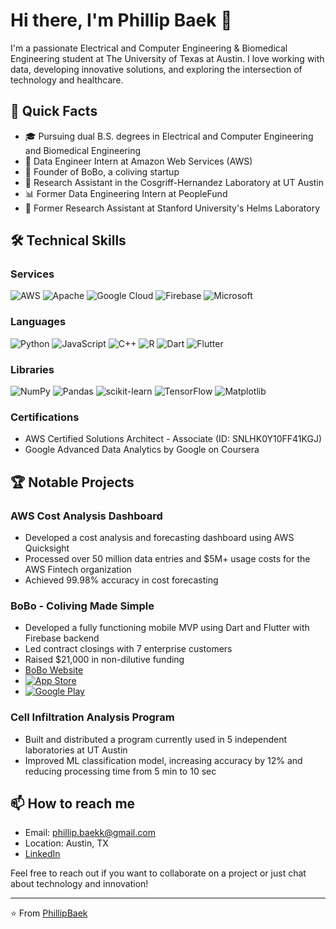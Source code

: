 # Hi there, I'm Phillip Baek 👋

I'm a passionate Electrical and Computer Engineering & Biomedical Engineering student at The University of Texas at Austin. I love working with data, developing innovative solutions, and exploring the intersection of technology and healthcare.

## 🚀 Quick Facts

- 🎓 Pursuing dual B.S. degrees in Electrical and Computer Engineering and Biomedical Engineering
- 💼 Data Engineer Intern at Amazon Web Services (AWS)
- 🌱 Founder of BoBo, a coliving startup
- 🔬 Research Assistant in the Cosgriff-Hernandez Laboratory at UT Austin
- 📊 Former Data Engineering Intern at PeopleFund
- 🧬 Former Research Assistant at Stanford University's Helms Laboratory

## 🛠 Technical Skills

### Services
![AWS](https://img.shields.io/badge/AWS-%23FF9900.svg?style=for-the-badge&logo=amazon-aws&logoColor=white)
![Apache](https://img.shields.io/badge/apache-%23D42029.svg?style=for-the-badge&logo=apache&logoColor=white)
![Google Cloud](https://img.shields.io/badge/GoogleCloud-%234285F4.svg?style=for-the-badge&logo=google-cloud&logoColor=white)
![Firebase](https://img.shields.io/badge/firebase-%23039BE5.svg?style=for-the-badge&logo=firebase)
![Microsoft](https://img.shields.io/badge/Microsoft-0078D4?style=for-the-badge&logo=microsoft&logoColor=white)

### Languages
![Python](https://img.shields.io/badge/python-3670A0?style=for-the-badge&logo=python&logoColor=ffdd54)
![JavaScript](https://img.shields.io/badge/javascript-%23323330.svg?style=for-the-badge&logo=javascript&logoColor=%23F7DF1E)
![C++](https://img.shields.io/badge/c++-%2300599C.svg?style=for-the-badge&logo=c%2B%2B&logoColor=white)
![R](https://img.shields.io/badge/r-%23276DC3.svg?style=for-the-badge&logo=r&logoColor=white)
![Dart](https://img.shields.io/badge/dart-%230175C2.svg?style=for-the-badge&logo=dart&logoColor=white)
![Flutter](https://img.shields.io/badge/Flutter-%2302569B.svg?style=for-the-badge&logo=Flutter&logoColor=white)

### Libraries
![NumPy](https://img.shields.io/badge/numpy-%23013243.svg?style=for-the-badge&logo=numpy&logoColor=white)
![Pandas](https://img.shields.io/badge/pandas-%23150458.svg?style=for-the-badge&logo=pandas&logoColor=white)
![scikit-learn](https://img.shields.io/badge/scikit--learn-%23F7931E.svg?style=for-the-badge&logo=scikit-learn&logoColor=white)
![TensorFlow](https://img.shields.io/badge/TensorFlow-%23FF6F00.svg?style=for-the-badge&logo=TensorFlow&logoColor=white)
![Matplotlib](https://img.shields.io/badge/Matplotlib-%23ffffff.svg?style=for-the-badge&logo=Matplotlib&logoColor=black)

### Certifications
- AWS Certified Solutions Architect - Associate (ID: SNLHK0Y10FF41KGJ)
- Google Advanced Data Analytics by Google on Coursera

## 🏆 Notable Projects

### AWS Cost Analysis Dashboard
- Developed a cost analysis and forecasting dashboard using AWS Quicksight
- Processed over 50 million data entries and $5M+ usage costs for the AWS Fintech organization
- Achieved 99.98% accuracy in cost forecasting

### BoBo - Coliving Made Simple
- Developed a fully functioning mobile MVP using Dart and Flutter with Firebase backend
- Led contract closings with 7 enterprise customers
- Raised $21,000 in non-dilutive funding
- [BoBo Website](https://www.boboapp.app/)
- [![App Store](https://img.shields.io/badge/App_Store-0D96F6?style=for-the-badge&logo=app-store&logoColor=white)](https://apps.apple.com/us/app/bobo-co-living-made-simple/id6470965926)
- [![Google Play](https://img.shields.io/badge/Google_Play-414141?style=for-the-badge&logo=google-play&logoColor=white)](https://play.google.com/store/apps/details?id=app.boboapp.BoBo&hl=en_US)

### Cell Infiltration Analysis Program
- Built and distributed a program currently used in 5 independent laboratories at UT Austin
- Improved ML classification model, increasing accuracy by 12% and reducing processing time from 5 min to 10 sec

## 📫 How to reach me

- Email: phillip.baekk@gmail.com
- Location: Austin, TX
- [LinkedIn](https://www.linkedin.com/in/yourprofile)

Feel free to reach out if you want to collaborate on a project or just chat about technology and innovation!

---

⭐️ From [PhillipBaek](https://github.com/PhillipBaek)
